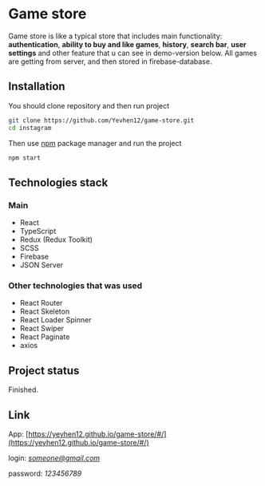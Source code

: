 # Game store

Game store is like a typical store that includes main functionality: **authentication**, **ability to buy and like games**, **history**, **search bar**, **user settings** and other feature that u can see in demo-version below. All games are getting from server, and then stored in firebase-database.
 

## Installation

You should clone repository and then run project

```bash
git clone https://github.com/Yevhen12/game-store.git
cd instagram
```
Then use [npm](https://docs.npmjs.com/) package manager and run the project

```bash
npm start
```

## Technologies stack

### Main
* React
* TypeScript
* Redux (Redux Toolkit)
* SCSS
* Firebase
* JSON Server
### Other technologies that was used
* React Router
* React Skeleton
* React Loader Spinner
* React Swiper
* React Paginate
* axios



## Project status
Finished.


## Link

App: [https://yevhen12.github.io/game-store/#/](https://yevhen12.github.io/game-store/#/)

login: *someone@gmail.com*

password: *123456789*
